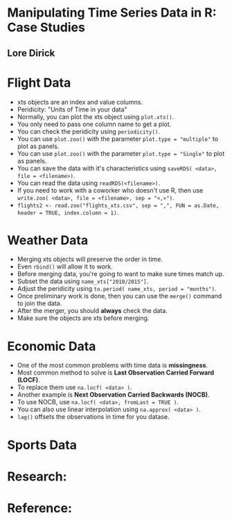 # Manipulating Time Series Data in R: Case Studies
## Lore Dirick

# Flight Data
- xts objects are an index and value columns.
- Peridicity: "Units of Time in your data"
- Normally, you can plot the xts object using `plot.xts()`.
- You only need to pass one column name to get a plot.
- You can check the peridicity using `periodicity()`.
- You can use `plot.zoo()` with the parameter `plot.type = "multiple"` to plot as panels.
- You can use `plot.zoo()` with the parameter `plot.type = "Single"` to plot as panels.
- You can save the data with it's characteristics using `saveRDS( <data>, file = <filename>)`.
- You can read the data using `readRDS(<filename>)`.
- If you need to work with a coworker who doesn't use R, then use `write.zoo( <data>, file = <filename>, sep = "<,>")`.
- `flights2 <- read.zoo("flights_xts.csv", sep = ",", FUN = as.Date, header = TRUE, index.column = 1)`.

# Weather Data
- Merging xts objects will preserve the order in time.
- Even `rbind()` will allow it to work.
- Before merging data, you're going to want to make sure times match up.
- Subset the data using `name_xts["2010/2015"]`.
- Adjust the peridicity using `to.period( name_xts, period = "months")`.
- Once preliminary work is done, then you can use the `merge()` command to join the data.
- After the merger, you should **always** check the data.
- Make sure the objects are xts before merging.

# Economic Data
- One of the most common problems with time data is **missingness**.
- Most common method to solve is **Last Observation Carried Forward (LOCF)**.
- To replace them use `na.locf( <data> )`.
- Another example is **Next Observation Carried Backwards (NOCB)**.
- To use NOCB, use `na.locf( <data>, fromLast = TRUE )`.
- You can also use linear interpolation using `na.approx( <data> )`.
- `lag()` offsets the observations in time for you datase.

# Sports Data

# Research:

# Reference:
